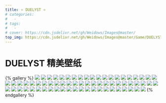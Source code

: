 ```yaml
---
title: ⭐ DUELYST ⭐
# categories:
#   -
# tags:
#   -
# cover: https://cdn.jsdelivr.net/gh/Weidows/Images@master/
top_img: https://cdn.jsdelivr.net/gh/Weidows/Images@master/Game/DUELYST/1.jpeg
---
```


<!--
 * @Author: Weidows
 * @LastEditors: Weidows
 * @LastEditTime: 2020-10-28 16:32:09
 * @FilePath: \Weidowsd:\Game\Demo\Github\Blog\source\tags\gallery_data\游戏\DUELYST.md
-->

# DUELYST 精美壁纸

{% gallery %}
![](https://cdn.jsdelivr.net/gh/Weidows/Images@master/Game/DUELYST/1.jpeg)
![](https://cdn.jsdelivr.net/gh/Weidows/Images@master/Game/DUELYST/2.jpeg)
![](https://cdn.jsdelivr.net/gh/Weidows/Images@master/Game/DUELYST/3.jpeg)
![](https://cdn.jsdelivr.net/gh/Weidows/Images@master/Game/DUELYST/4.jpeg)
![](https://cdn.jsdelivr.net/gh/Weidows/Images@master/Game/DUELYST/5.jpeg)
![](https://cdn.jsdelivr.net/gh/Weidows/Images@master/Game/DUELYST/6.jpeg)
![](https://cdn.jsdelivr.net/gh/Weidows/Images@master/Game/DUELYST/7.jpeg)
![](https://cdn.jsdelivr.net/gh/Weidows/Images@master/Game/DUELYST/8.jpeg)
![](https://cdn.jsdelivr.net/gh/Weidows/Images@master/Game/DUELYST/9.jpeg)
![](https://cdn.jsdelivr.net/gh/Weidows/Images@master/Game/DUELYST/10.jpeg)
![](https://cdn.jsdelivr.net/gh/Weidows/Images@master/Game/DUELYST/11.jpeg)
![](https://cdn.jsdelivr.net/gh/Weidows/Images@master/Game/DUELYST/12.jpeg)
![](https://cdn.jsdelivr.net/gh/Weidows/Images@master/Game/DUELYST/13.jpeg)
![](https://cdn.jsdelivr.net/gh/Weidows/Images@master/Game/DUELYST/14.jpeg)
![](https://cdn.jsdelivr.net/gh/Weidows/Images@master/Game/DUELYST/15.jpeg)
![](https://cdn.jsdelivr.net/gh/Weidows/Images@master/Game/DUELYST/16.jpeg)
![](https://cdn.jsdelivr.net/gh/Weidows/Images@master/Game/DUELYST/17.jpeg)
![](https://cdn.jsdelivr.net/gh/Weidows/Images@master/Game/DUELYST/18.jpeg)
![](https://cdn.jsdelivr.net/gh/Weidows/Images@master/Game/DUELYST/19.jpeg)
![](https://cdn.jsdelivr.net/gh/Weidows/Images@master/Game/DUELYST/20.jpeg)
![](https://cdn.jsdelivr.net/gh/Weidows/Images@master/Game/DUELYST/21.jpeg)
![](https://cdn.jsdelivr.net/gh/Weidows/Images@master/Game/DUELYST/22.jpeg)
![](https://cdn.jsdelivr.net/gh/Weidows/Images@master/Game/DUELYST/23.jpeg)
![](https://cdn.jsdelivr.net/gh/Weidows/Images@master/Game/DUELYST/24.jpeg)
![](https://cdn.jsdelivr.net/gh/Weidows/Images@master/Game/DUELYST/25.jpeg)
![](https://cdn.jsdelivr.net/gh/Weidows/Images@master/Game/DUELYST/26.jpeg)
![](https://cdn.jsdelivr.net/gh/Weidows/Images@master/Game/DUELYST/27.jpeg)
![](https://cdn.jsdelivr.net/gh/Weidows/Images@master/Game/DUELYST/28.jpeg)
![](https://cdn.jsdelivr.net/gh/Weidows/Images@master/Game/DUELYST/29.jpeg)
![](https://cdn.jsdelivr.net/gh/Weidows/Images@master/Game/DUELYST/30.jpeg)
![](https://cdn.jsdelivr.net/gh/Weidows/Images@master/Game/DUELYST/31.jpeg)
![](https://cdn.jsdelivr.net/gh/Weidows/Images@master/Game/DUELYST/32.jpeg)
![](https://cdn.jsdelivr.net/gh/Weidows/Images@master/Game/DUELYST/33.jpeg)
![](https://cdn.jsdelivr.net/gh/Weidows/Images@master/Game/DUELYST/34.jpeg)
![](https://cdn.jsdelivr.net/gh/Weidows/Images@master/Game/DUELYST/35.jpeg)
![](https://cdn.jsdelivr.net/gh/Weidows/Images@master/Game/DUELYST/36.jpeg)
![](https://cdn.jsdelivr.net/gh/Weidows/Images@master/Game/DUELYST/37.jpeg)
![](https://cdn.jsdelivr.net/gh/Weidows/Images@master/Game/DUELYST/38.jpeg)
![](https://cdn.jsdelivr.net/gh/Weidows/Images@master/Game/DUELYST/39.jpeg)
![](https://cdn.jsdelivr.net/gh/Weidows/Images@master/Game/DUELYST/40.jpeg)
![](https://cdn.jsdelivr.net/gh/Weidows/Images@master/Game/DUELYST/41.jpeg)
![](https://cdn.jsdelivr.net/gh/Weidows/Images@master/Game/DUELYST/42.jpeg)
![](https://cdn.jsdelivr.net/gh/Weidows/Images@master/Game/DUELYST/43.jpeg)
![](https://cdn.jsdelivr.net/gh/Weidows/Images@master/Game/DUELYST/44.jpeg)
![](https://cdn.jsdelivr.net/gh/Weidows/Images@master/Game/DUELYST/45.jpeg)
![](https://cdn.jsdelivr.net/gh/Weidows/Images@master/Game/DUELYST/46.jpeg)
![](https://cdn.jsdelivr.net/gh/Weidows/Images@master/Game/DUELYST/47.jpeg)
![](https://cdn.jsdelivr.net/gh/Weidows/Images@master/Game/DUELYST/48.jpeg)
![](https://cdn.jsdelivr.net/gh/Weidows/Images@master/Game/DUELYST/49.jpeg)
![](https://cdn.jsdelivr.net/gh/Weidows/Images@master/Game/DUELYST/50.jpeg)
![](https://cdn.jsdelivr.net/gh/Weidows/Images@master/Game/DUELYST/51.jpeg)
![](https://cdn.jsdelivr.net/gh/Weidows/Images@master/Game/DUELYST/52.jpeg)
![](https://cdn.jsdelivr.net/gh/Weidows/Images@master/Game/DUELYST/53.jpeg)
![](https://cdn.jsdelivr.net/gh/Weidows/Images@master/Game/DUELYST/54.jpeg)
![](https://cdn.jsdelivr.net/gh/Weidows/Images@master/Game/DUELYST/55.jpeg)
![](https://cdn.jsdelivr.net/gh/Weidows/Images@master/Game/DUELYST/56.jpeg)
![](https://cdn.jsdelivr.net/gh/Weidows/Images@master/Game/DUELYST/57.jpeg)
![](https://cdn.jsdelivr.net/gh/Weidows/Images@master/Game/DUELYST/58.jpeg)
![](https://cdn.jsdelivr.net/gh/Weidows/Images@master/Game/DUELYST/59.jpeg)
![](https://cdn.jsdelivr.net/gh/Weidows/Images@master/Game/DUELYST/60.jpeg)
![](https://cdn.jsdelivr.net/gh/Weidows/Images@master/Game/DUELYST/61.jpeg)
![](https://cdn.jsdelivr.net/gh/Weidows/Images@master/Game/DUELYST/62.jpeg)
![](https://cdn.jsdelivr.net/gh/Weidows/Images@master/Game/DUELYST/63.jpeg)
![](https://cdn.jsdelivr.net/gh/Weidows/Images@master/Game/DUELYST/64.jpeg)
![](https://cdn.jsdelivr.net/gh/Weidows/Images@master/Game/DUELYST/65.jpeg)
![](https://cdn.jsdelivr.net/gh/Weidows/Images@master/Game/DUELYST/66.jpeg)
![](https://cdn.jsdelivr.net/gh/Weidows/Images@master/Game/DUELYST/67.jpeg)
![](https://cdn.jsdelivr.net/gh/Weidows/Images@master/Game/DUELYST/68.jpeg)
{% endgallery %}

